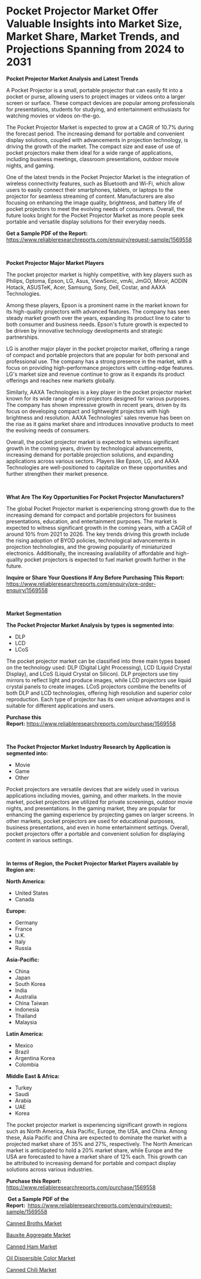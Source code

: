<p><h1>Pocket Projector Market Offer Valuable Insights into Market Size, Market Share, Market Trends, and Projections Spanning from 2024 to 2031</h1></p><p><strong>Pocket Projector Market Analysis and Latest Trends</strong></p>
<p><p>A Pocket Projector is a small, portable projector that can easily fit into a pocket or purse, allowing users to project images or videos onto a larger screen or surface. These compact devices are popular among professionals for presentations, students for studying, and entertainment enthusiasts for watching movies or videos on-the-go.</p><p>The Pocket Projector Market is expected to grow at a CAGR of 10.7% during the forecast period. The increasing demand for portable and convenient display solutions, coupled with advancements in projection technology, is driving the growth of the market. The compact size and ease of use of pocket projectors make them ideal for a wide range of applications, including business meetings, classroom presentations, outdoor movie nights, and gaming.</p><p>One of the latest trends in the Pocket Projector Market is the integration of wireless connectivity features, such as Bluetooth and Wi-Fi, which allow users to easily connect their smartphones, tablets, or laptops to the projector for seamless streaming of content. Manufacturers are also focusing on enhancing the image quality, brightness, and battery life of pocket projectors to meet the evolving needs of consumers. Overall, the future looks bright for the Pocket Projector Market as more people seek portable and versatile display solutions for their everyday needs.</p></p>
<p><strong>Get a Sample PDF of the Report:&nbsp;</strong> <a href="https://www.reliableresearchreports.com/enquiry/request-sample/1569558">https://www.reliableresearchreports.com/enquiry/request-sample/1569558</a></p>
<p>&nbsp;</p>
<p><strong>Pocket Projector Major Market Players</strong></p>
<p><p>The pocket projector market is highly competitive, with key players such as Philips, Optoma, Epson, LG, Asus, ViewSonic, vmAi, JmGO, Miroir, AODIN Hotack, ASUSTeK, Acer, Samsung, Sony, Dell, Costar, and AAXA Technologies. </p><p>Among these players, Epson is a prominent name in the market known for its high-quality projectors with advanced features. The company has seen steady market growth over the years, expanding its product line to cater to both consumer and business needs. Epson's future growth is expected to be driven by innovative technology developments and strategic partnerships.</p><p>LG is another major player in the pocket projector market, offering a range of compact and portable projectors that are popular for both personal and professional use. The company has a strong presence in the market, with a focus on providing high-performance projectors with cutting-edge features. LG's market size and revenue continue to grow as it expands its product offerings and reaches new markets globally.</p><p>Similarly, AAXA Technologies is a key player in the pocket projector market known for its wide range of mini projectors designed for various purposes. The company has shown impressive growth in recent years, driven by its focus on developing compact and lightweight projectors with high brightness and resolution. AAXA Technologies' sales revenue has been on the rise as it gains market share and introduces innovative products to meet the evolving needs of consumers.</p><p>Overall, the pocket projector market is expected to witness significant growth in the coming years, driven by technological advancements, increasing demand for portable projection solutions, and expanding applications across various sectors. Players like Epson, LG, and AAXA Technologies are well-positioned to capitalize on these opportunities and further strengthen their market presence.</p></p>
<p>&nbsp;</p>
<p><strong>What Are The Key Opportunities For Pocket Projector Manufacturers?</strong></p>
<p><p>The global Pocket Projector market is experiencing strong growth due to the increasing demand for compact and portable projectors for business presentations, education, and entertainment purposes. The market is expected to witness significant growth in the coming years, with a CAGR of around 10% from 2021 to 2026. The key trends driving this growth include the rising adoption of BYOD policies, technological advancements in projection technologies, and the growing popularity of miniaturized electronics. Additionally, the increasing availability of affordable and high-quality pocket projectors is expected to fuel market growth further in the future.</p></p>
<p><strong>Inquire or Share Your Questions If Any Before Purchasing This Report:</strong> <a href="https://www.reliableresearchreports.com/enquiry/pre-order-enquiry/1569558">https://www.reliableresearchreports.com/enquiry/pre-order-enquiry/1569558</a></p>
<p>&nbsp;</p>
<p><strong>Market Segmentation</strong></p>
<p><strong>The Pocket Projector Market Analysis by types is segmented into:</strong></p>
<p><ul><li>DLP</li><li>LCD</li><li>LCoS</li></ul></p>
<p><p>The pocket projector market can be classified into three main types based on the technology used: DLP (Digital Light Processing), LCD (Liquid Crystal Display), and LCoS (Liquid Crystal on Silicon). DLP projectors use tiny mirrors to reflect light and produce images, while LCD projectors use liquid crystal panels to create images. LCoS projectors combine the benefits of both DLP and LCD technologies, offering high resolution and superior color reproduction. Each type of projector has its own unique advantages and is suitable for different applications and users.</p></p>
<p><strong>Purchase this Report:&nbsp;</strong><a href="https://www.reliableresearchreports.com/purchase/1569558">https://www.reliableresearchreports.com/purchase/1569558</a></p>
<p>&nbsp;</p>
<p><strong>The Pocket Projector Market Industry Research by Application is segmented into:</strong></p>
<p><ul><li>Movie</li><li>Game</li><li>Other</li></ul></p>
<p><p>Pocket projectors are versatile devices that are widely used in various applications including movies, gaming, and other markets. In the movie market, pocket projectors are utilized for private screenings, outdoor movie nights, and presentations. In the gaming market, they are popular for enhancing the gaming experience by projecting games on larger screens. In other markets, pocket projectors are used for educational purposes, business presentations, and even in home entertainment settings. Overall, pocket projectors offer a portable and convenient solution for displaying content in various settings.</p></p>
<p>&nbsp;</p>
<p><strong>In terms of Region, the Pocket Projector Market Players available by Region are:</strong></p>
<p>
    <p> <strong> North America: </strong>
        <ul>
            <li>United States</li>
            <li>Canada</li>
        </ul>
        </p> 
    <p> <strong> Europe: </strong>
        <ul>
            <li>Germany</li>
            <li>France</li>
            <li>U.K.</li>
            <li>Italy</li>
            <li>Russia</li>
        </ul>
        </p> 
    <p> <strong> Asia-Pacific: </strong>
        <ul>
            <li>China</li>
            <li>Japan</li>
            <li>South Korea</li>
            <li>India</li>
            <li>Australia</li>
            <li>China Taiwan</li>
            <li>Indonesia</li>
            <li>Thailand</li>
            <li>Malaysia</li>
        </ul>
        </p> 
    <p> <strong> Latin America: </strong>
        <ul>
            <li>Mexico</li>
            <li>Brazil</li>
            <li>Argentina Korea</li>
            <li>Colombia</li>
        </ul>
        </p> 
    <p> <strong> Middle East & Africa: </strong>
        <ul>
            <li>Turkey</li>
            <li>Saudi</li>
            <li>Arabia</li>
            <li>UAE</li>
            <li>Korea</li>
        </ul>
    </p>
    </p>
<p><p>The pocket projector market is experiencing significant growth in regions such as North America, Asia Pacific, Europe, the USA, and China. Among these, Asia Pacific and China are expected to dominate the market with a projected market share of 35% and 27%, respectively. The North American market is anticipated to hold a 20% market share, while Europe and the USA are forecasted to have a market share of 12% each. This growth can be attributed to increasing demand for portable and compact display solutions across various industries.</p></p>
<p><strong>Purchase this Report: </strong><a href="https://www.reliableresearchreports.com/purchase/1569558">https://www.reliableresearchreports.com/purchase/1569558</a></p>
<p>&nbsp;<strong>Get a Sample PDF of the Report:&nbsp;&nbsp;</strong><a href="https://www.reliableresearchreports.com/enquiry/request-sample/1569558">https://www.reliableresearchreports.com/enquiry/request-sample/1569558</a></p>
<p><strong></strong></p>
<p><p><a href="https://github.com/myacatherineblakecaczo9vcsw/Market-Research-Report-List-1/blob/main/canned-broths-market.md">Canned Broths Market</a></p><p><a href="https://issuu.com/reportprime-2/docs/bauxite-aggregate-market-size-2030.pptx">Bauxite Aggregate Market</a></p><p><a href="https://github.com/irfadac/Market-Research-Report-List-2/blob/main/canned-ham-market.md">Canned Ham Market</a></p><p><a href="https://issuu.com/reportprime-2/docs/oil-dispersible-color-market-size-2030.pptx">Oil Dispersible Color Market</a></p><p><a href="https://github.com/ashepherd82/Market-Research-Report-List-3/blob/main/canned-chili-market.md">Canned Chili Market</a></p></p>